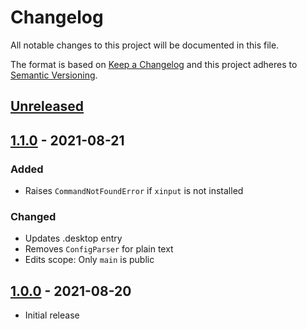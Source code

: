 Changelog
=========
All notable changes to this project will be documented in this file.

The format is based on [Keep a Changelog](http://keepachangelog.com/en/1.0.0/)
and this project adheres to [Semantic Versioning](http://semver.org/spec/v2.0.0.html).

[Unreleased](https://github.com/jshwi/kbtogglr/compare/v1.1.0...HEAD)
------------------------------------------------------------------------

[1.1.0](https://github.com/jshwi/kbtogglr/releases/tag/v1.1.0) - 2021-08-21
------------------------------------------------------------------------
### Added
- Raises `CommandNotFoundError` if `xinput` is not installed

### Changed
- Updates .desktop entry
- Removes `ConfigParser` for plain text
- Edits scope: Only `main` is public

[1.0.0](https://github.com/jshwi/kbtogglr/releases/tag/v1.0.0) - 2021-08-20
------------------------------------------------------------------------
- Initial release